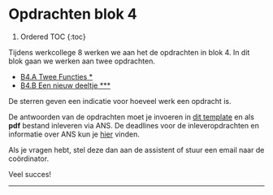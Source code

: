 # Opdrachten blok 4

1. Ordered TOC
{:toc}

Tijdens werkcollege 8 werken we aan het de opdrachten in blok 4. 
In dit blok gaan we werken aan twee opdrachten. 

* <a href="#B4.A">B4.A Twee Functies *</a>
* <a href="#B4.B">B4.B Een nieuw deeltje ***</a>

De sterren geven een indicatie voor hoeveel werk een opdracht is. 

De antwoorden van de opdrachten moet je invoeren in [dit template](InlevertemplateBlok4.docx) en als **pdf** bestand inleveren via ANS. De deadlines voor de inleveropdrachten en informatie over ANS kun je [hier](/start/inleveropdrachten) vinden.


Als je vragen hebt, stel deze dan aan de assistent of stuur een email naar de coördinator.
<!--
Vergeet niet om ook even te kijken naar de [oefen opgaves](/tussentoets-iii/oefenopgaves) ter voorbereiding van de derde tussentoets die na het vierde werkcollege plaats vindt.
-->
Veel succes! 

*****





